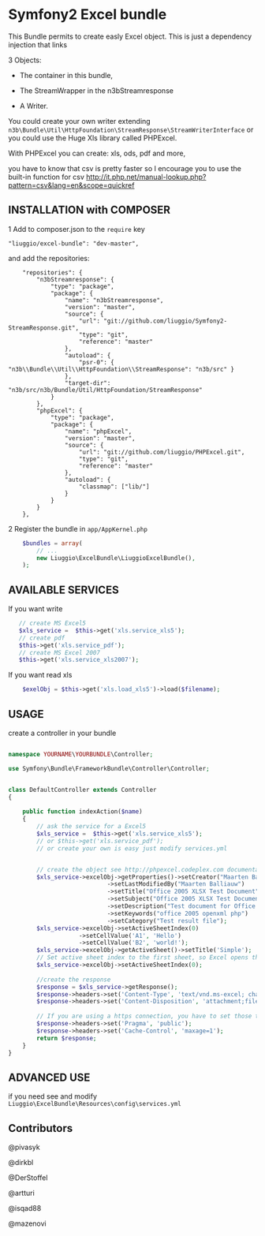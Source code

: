 Symfony2 Excel bundle
============
This Bundle permits to create easly Excel object.
This is just a dependency injection that links

3 Objects:

- The container in this bundle, 

- The StreamWrapper in the n3bStreamresponse

- A Writer.
 

You could create your own writer extending  ``n3b\Bundle\Util\HttpFoundation\StreamResponse\StreamWriterInterface`` or you could use the Huge Xls library called PHPExcel.

With PHPExcel you can create: xls, ods, pdf and more,

you have to know that csv is pretty faster so I encourage you to use the built-in function for csv  http://it.php.net/manual-lookup.php?pattern=csv&lang=en&scope=quickref


## INSTALLATION with COMPOSER 

1  Add to composer.json to the `require` key  

``` 
"liuggio/excel-bundle": "dev-master",
``` 

and add the repositories:

```
    "repositories": {
        "n3bStreamresponse": {
            "type": "package",
            "package": {
                "name": "n3bStreamresponse",
                "version": "master",
                "source": {
                    "url": "git://github.com/liuggio/Symfony2-StreamResponse.git",
                    "type": "git",
                    "reference": "master"
                },
                "autoload": {
                    "psr-0": { "n3b\\Bundle\\Util\\HttpFoundation\\StreamResponse": "n3b/src" }
                },
                "target-dir": "n3b/src/n3b/Bundle/Util/HttpFoundation/StreamResponse"
            }
        },
        "phpExcel": {
            "type": "package",
            "package": {
                "name": "phpExcel",
                "version": "master",
                "source": {
                    "url": "git://github.com/liuggio/PHPExcel.git",
                    "type": "git",
                    "reference": "master"
                },
                "autoload": {
                    "classmap": ["lib/"]
                }
            }
        }
    },

```
 

2 Register the bundle in ``app/AppKernel.php``

``` php
    $bundles = array(
        // ...
        new Liuggio\ExcelBundle\LiuggioExcelBundle(),
    );
```
 


## AVAILABLE SERVICES

If you want write

``` php
   // create MS Excel5
   $xls_service =  $this->get('xls.service_xls5');
   // create pdf
   $this->get('xls.service_pdf');
   // create MS Excel 2007
   $this->get('xls.service_xls2007');

```


If you want read xls

``` php
    $exelObj = $this->get('xls.load_xls5')->load($filename);

```




## USAGE

create a controller in your bundle


``` php

namespace YOURNAME\YOURBUNDLE\Controller;

use Symfony\Bundle\FrameworkBundle\Controller\Controller;


class DefaultController extends Controller
{
    
    public function indexAction($name)
    {
        // ask the service for a Excel5
        $xls_service =  $this->get('xls.service_xls5');
        // or $this->get('xls.service_pdf');
        // or create your own is easy just modify services.yml


        // create the object see http://phpexcel.codeplex.com documentation
        $xls_service->excelObj->getProperties()->setCreator("Maarten Balliauw")
                            ->setLastModifiedBy("Maarten Balliauw")
                            ->setTitle("Office 2005 XLSX Test Document")
                            ->setSubject("Office 2005 XLSX Test Document")
                            ->setDescription("Test document for Office 2005 XLSX, generated using PHP classes.")
                            ->setKeywords("office 2005 openxml php")
                            ->setCategory("Test result file");
        $xls_service->excelObj->setActiveSheetIndex(0)
                    ->setCellValue('A1', 'Hello')
                    ->setCellValue('B2', 'world!');
        $xls_service->excelObj->getActiveSheet()->setTitle('Simple');
        // Set active sheet index to the first sheet, so Excel opens this as the first sheet
        $xls_service->excelObj->setActiveSheetIndex(0);
 
        //create the response
        $response = $xls_service->getResponse();
        $response->headers->set('Content-Type', 'text/vnd.ms-excel; charset=utf-8');
        $response->headers->set('Content-Disposition', 'attachment;filename=stdream2.xls');
        
        // If you are using a https connection, you have to set those two headers for compatibility with IE <9
        $response->headers->set('Pragma', 'public');
        $response->headers->set('Cache-Control', 'maxage=1');
        return $response;        
    }
}

```




## ADVANCED USE

if you need see and modify ``Liuggio\ExcelBundle\Resources\config\services.yml``


## Contributors

@pivasyk

@dirkbl

@DerStoffel

@artturi

@isqad88

@mazenovi